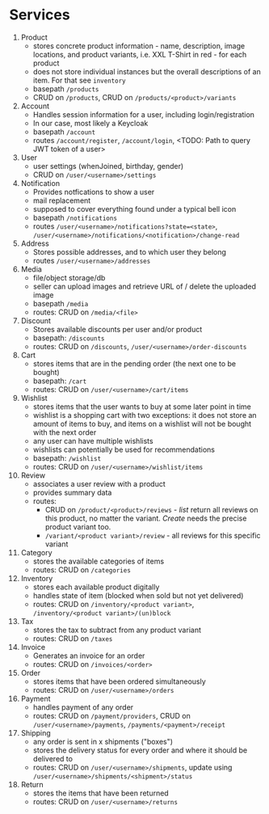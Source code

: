 # Services

1. Product
    - stores concrete product information - name, description, image locations, and product variants, i.e. XXL T-Shirt in red - for each product
    - does not store individual instances but the overall descriptions of an item. For that see `inventory`
    - basepath `/products`
    - CRUD on `/products`, CRUD on `/products/<product>/variants`
1. Account
    - Handles session information for a user, including login/registration
    - In our case, most likely a Keycloak
    - basepath `/account`
    - routes `/account/register`, `/account/login`, \<TODO: Path to query JWT token of a user\>
1. User
    - user settings (whenJoined, birthday, gender)
    - CRUD on `/user/<username>/settings`
1. Notification
    - Provides notfications to show a user
    - mail replacement
    - supposed to cover everything found under a typical bell icon
    - basepath `/notifications`
    - routes `/user/<username>/notifications?state=<state>`, `/user/<username>/notifications/<notification>/change-read`
1. Address
    - Stores possible addresses, and to which user they belong
    - routes `/user/<username>/addresses`
1. Media
    - file/object storage/db
    - seller can upload images and retrieve URL of / delete the uploaded image
    - basepath `/media`
    - routes: CRUD on `/media/<file>`
1. Discount
    - Stores available discounts per user and/or product
    - basepath: `/discounts`
    - routes: CRUD on `/discounts`, `/user/<username>/order-discounts`
1. Cart
    - stores items that are in the pending order (the next one to be bought)
    - basepath: `/cart`
    - routes: CRUD on `/user/<username>/cart/items`
1. Wishlist
    - stores items that the user wants to buy at some later point in time
    - wishlist is a shopping cart with two exceptions: it does not store an amount of items to buy, and items on a wishlist will not be bought with the next order
    - any user can have multiple wishlists
    - wishlists can potentially be used for recommendations
    - basepath: `/wishlist`
    - routes: CRUD on `/user/<username>/wishlist/items`
1. Review
    - associates a user review with a product
    - provides summary data
    - routes:
        - CRUD on `/product/<product>/reviews` - _list_ return all reviews on this product, no matter the variant. _Create_ needs the precise product variant too.
        - `/variant/<product variant>/review` - all reviews for this specific variant
1. Category
    - stores the available categories of items
    - routes: CRUD on `/categories`
1. Inventory
    - stores each available product digitally
    - handles state of item (blocked when sold but not yet delivered)
    - routes: CRUD on `/inventory/<product variant>`, `/inventory/<product variant>/(un)block`
1. Tax
    - stores the tax to subtract from any product variant
    - routes: CRUD on `/taxes`
1. Invoice
    - Generates an invoice for an order
    - routes: CRUD on `/invoices/<order>`
1. Order
    - stores items that have been ordered simultaneously
    - routes: CRUD on `/user/<username>/orders`
1. Payment
    - handles payment of any order
    - routes: CRUD on `/payment/providers`, CRUD on `/user/<username>/payments`, `/payments/<payment>/receipt`
1. Shipping
    - any order is sent in x shipments ("boxes")
    - stores the delivery status for every order and where it should be delivered to
    - routes: CRUD on `/user/<username>/shipments`, update using `/user/<username>/shipments/<shipment>/status`
1. Return
    - stores the items that have been returned
    - routes: CRUD on `/user/<username>/returns`
